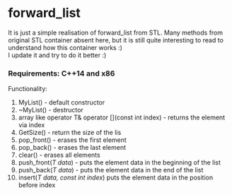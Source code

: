 # forward_list

It is just a simple realisation of forward_list from STL. Many methods from original STL container absent here, but it is still quite interesting to read to understand how this container works :)  
I update it and try to do it better :)
### Requirements: C++14 and x86
Functionality:
1) MyList() - default constructor
2) ~MyList() - destructor
3) array like operator T& operator [](const int index) - returns the element via index
4) GetSize() - return the size of the lis
5) pop_front() - erases the first element
6) pop_back() - erases the last element
7) clear() - erases all elements
8) push_front(*T data*) - puts the element data in the beginning of the list
9) push_back(*T data*) - puts the element data in the end of the list
10) insert(*T data, const int index*) puts the element data in the position before index
